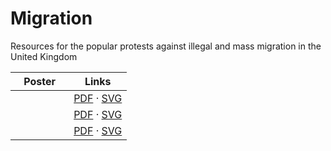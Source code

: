 # Migration
Resources for the popular protests against illegal and mass migration in the United Kingdom

<table width="100%">
  <colgroup>
    <col width="50%">
    <col width="50%">
  </colgroup>
  <thead>
    <tr>
      <th>Poster</th>
      <th>Links</th>
    </tr>
  </thead>
  <tbody>
    <tr>
      <td><strong><img href="Masters/A3_LoweDontCareBetterLife.svg"/></td>
      <td><a href="Derived/A3_LoweDontCareBetterLife.pdf">PDF</a> · <a href="Masters/A3_LoweDontCareBetterLife.svg">SVG</a></td>
    </tr>
    <tr>
      <td><strong><img href="Masters/A3_NotRefugeesNotFarRight.svg"/></td>
      <td><a href="Derived/A3_NotRefugeesNotFarRight.pdf">PDF</a> · <a href="Masters/A3_NotRefugeesNotFarRight.svg">SVG</a></td>
    </tr>
    <tr>
      <td><strong><img href="Masters/A3_SuicidalEmpathyNaiveLeft.svg"/></strong></td>
      <td><a href="Derived/A3_SuicidalEmpathyNaiveLeft.pdf">PDF</a> · <a href="Masters/A3_SuicidalEmpathyNaiveLeft.svg">SVG</a></td>
    </tr>
  </tbody>
</table>
